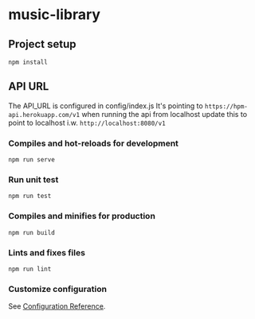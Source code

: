 # music-library

## Project setup
```
npm install
```

## API URL
The API_URL is configured in config/index.js
It's pointing to `https://hpm-api.herokuapp.com/v1` 
when running the api from localhost update this to point to localhost i.w. `http://localhost:8080/v1`


### Compiles and hot-reloads for development
```
npm run serve
```

### Run unit test
```
npm run test
```

### Compiles and minifies for production
```
npm run build
```

### Lints and fixes files
```
npm run lint
```

### Customize configuration
See [Configuration Reference](https://cli.vuejs.org/config/).
